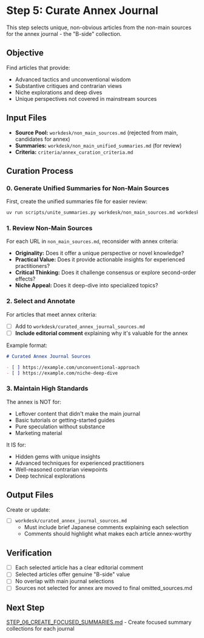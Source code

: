 # Step 5: Curate Annex Journal

This step selects unique, non-obvious articles from the non-main sources for the annex journal - the "B-side" collection.

## Objective

Find articles that provide:
- Advanced tactics and unconventional wisdom
- Substantive critiques and contrarian views
- Niche explorations and deep dives
- Unique perspectives not covered in mainstream sources

## Input Files

- **Source Pool:** `workdesk/non_main_sources.md` (rejected from main, candidates for annex)
- **Summaries:** `workdesk/non_main_unified_summaries.md` (for review)
- **Criteria:** `criteria/annex_curation_criteria.md`

## Curation Process

### 0. Generate Unified Summaries for Non-Main Sources

First, create the unified summaries file for easier review:

```bash
uv run scripts/unite_summaries.py workdesk/non_main_sources.md workdesk/summaries workdesk/non_main_unified_summaries.md
```

### 1. Review Non-Main Sources

For each URL in `non_main_sources.md`, reconsider with annex criteria:

- **Originality:** Does it offer a unique perspective or novel knowledge?
- **Practical Value:** Does it provide actionable insights for experienced practitioners?
- **Critical Thinking:** Does it challenge consensus or explore second-order effects?
- **Niche Appeal:** Does it deep-dive into specialized topics?

### 2. Select and Annotate

For articles that meet annex criteria:

- [ ] Add to `workdesk/curated_annex_journal_sources.md`
- [ ] **Include editorial comment** explaining why it's valuable for the annex

Example format:
```markdown
# Curated Annex Journal Sources

- [ ] https://example.com/unconventional-approach
- [ ] https://example.com/niche-deep-dive
```

### 3. Maintain High Standards

The annex is NOT for:
- Leftover content that didn't make the main journal
- Basic tutorials or getting-started guides
- Pure speculation without substance
- Marketing material

It IS for:
- Hidden gems with unique insights
- Advanced techniques for experienced practitioners
- Well-reasoned contrarian viewpoints
- Deep technical explorations

## Output Files

Create or update:

- [ ] `workdesk/curated_annex_journal_sources.md`
  - Must include brief Japanese comments explaining each selection
  - Comments should highlight what makes each article annex-worthy

## Verification

- [ ] Each selected article has a clear editorial comment
- [ ] Selected articles offer genuine "B-side" value
- [ ] No overlap with main journal selections
- [ ] Sources not selected for annex are moved to final omitted_sources.md

## Next Step

[STEP_06_CREATE_FOCUSED_SUMMARIES.md](STEP_06_CREATE_FOCUSED_SUMMARIES.md) - Create focused summary collections for each journal